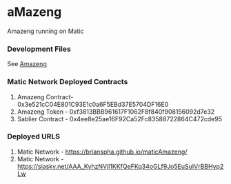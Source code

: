 # aMazeng
 Amazeng running on Matic
### Development Files
 See [Amazeng](https://github.com/Brianspha/amazeng)

### Matic Network Deployed Contracts

1. Amazeng Contract- 0x3e521cC04E801C93E1c0a6F5EBd37E5704DF16E0
2. Amazeng Token - 0xf3813BBB961617F1062F8f840f908156092d7e32
3. Sablier Contract - 0x4ee8e25ae16F92Ca52Fc83588722864C472cde95

### Deployed URLS
1. Matic Network -  https://brianspha.github.io/maticAmazeng/
2. Matic Network - https://siasky.net/AAA_KyhzNVjl1KKfQeFKq34oGLf9Jo5EuSuIVrBBHyp2Lw